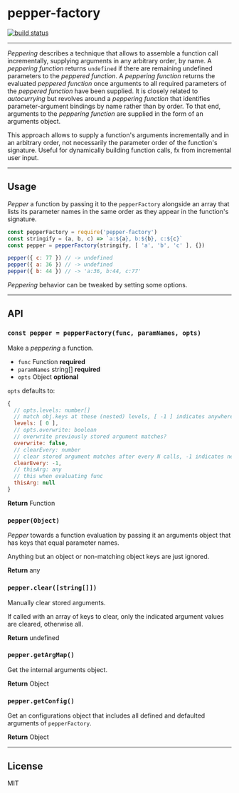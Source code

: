 # pepper-factory

[![build status](http://img.shields.io/travis/chiefBiiko/pepper-factory.svg?style=flat)](http://travis-ci.org/chiefBiiko/pepper-factory)

***

*Peppering* describes a technique that allows to assemble a function call incrementally, supplying arguments in any arbitrary order, by name. A *peppering function* returns `undefined` if there are remaining undefined parameters to the *peppered function*. A *peppering function* returns the evaluated *peppered function* once arguments to all required parameters of the *peppered function* have been supplied. It is closely related to *autocurrying* but revolves around a *peppering function* that identifies parameter-argument bindings by name rather than by order. To that end, arguments to the *peppering function* are supplied in the form of an arguments object.

This approach allows to supply a function's arguments incrementally and in an arbitrary order, not necessarily the parameter order of the function's signature. Useful for dynamically building function calls, fx from incremental user input.

***

## Usage

*Pepper* a function by passing it to the `pepperFactory` alongside an array that lists its parameter names in the same order as they appear in the function's signature. 

```js
const pepperFactory = require('pepper-factory')
const stringify = (a, b, c) => `a:${a}, b:${b}, c:${c}`
const pepper = pepperFactory(stringify, [ 'a', 'b', 'c' ], {})

pepper({ c: 77 }) // -> undefined
pepper({ a: 36 }) // -> undefined
pepper({ b: 44 }) // -> 'a:36, b:44, c:77'
```

*Peppering* behavior can be tweaked by setting some options.

***

## API

### `const pepper = pepperFactory(func, paramNames, opts)`

Make a *peppering* a function.

+ `func` Function **required**
+ `paramNames` string[] **required**
+ `opts` Object **optional**

`opts` defaults to:

```js
{
  // opts.levels: number[]
  // match obj.keys at these (nested) levels, [ -1 ] indicates anywhere
  levels: [ 0 ],
  // opts.overwrite: boolean
  // overwrite previously stored argument matches?
  overwrite: false,
  // clearEvery: number
  // clear stored argument matches after every N calls, -1 indicates never
  clearEvery: -1,
  // thisArg: any
  // this when evaluating func
  thisArg: null
}
```
**Return** Function

### `pepper(Object)`

*Pepper* towards a function evaluation by passing it an arguments object that has keys that equal parameter names.

Anything but an object or non-matching object keys are just ignored.

**Return** any

### `pepper.clear([string[]])`

Manually clear stored arguments.

If called with an array of keys to clear, only the indicated argument values are cleared, otherwise all.

**Return** undefined

### `pepper.getArgMap()`

Get the internal arguments object.

**Return** Object

### `pepper.getConfig()`

Get an configurations object that includes all defined and defaulted arguments of `pepperFactory`.

**Return** Object

***

## License

MIT
